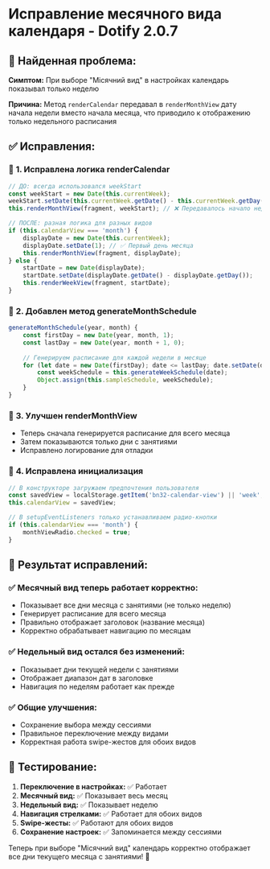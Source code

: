 # Исправление месячного вида календаря - Dotify 2.0.7

## 🐛 **Найденная проблема:**

**Симптом:** При выборе "Місячний вид" в настройках календарь показывал только неделю

**Причина:** Метод `renderCalendar` передавал в `renderMonthView` дату начала недели вместо начала месяца, что приводило к отображению только недельного расписания

## ✅ **Исправления:**

### 🔧 **1. Исправлена логика renderCalendar**
```javascript
// ДО: всегда использовался weekStart
const weekStart = new Date(this.currentWeek);
weekStart.setDate(this.currentWeek.getDate() - this.currentWeek.getDay());
this.renderMonthView(fragment, weekStart); // ❌ Передавалось начало недели

// ПОСЛЕ: разная логика для разных видов
if (this.calendarView === 'month') {
    displayDate = new Date(this.currentWeek);
    displayDate.setDate(1); // ✅ Первый день месяца
    this.renderMonthView(fragment, displayDate);
} else {
    startDate = new Date(displayDate);
    startDate.setDate(displayDate.getDate() - displayDate.getDay());
    this.renderWeekView(fragment, startDate);
}
```

### 🔧 **2. Добавлен метод generateMonthSchedule**
```javascript
generateMonthSchedule(year, month) {
    const firstDay = new Date(year, month, 1);
    const lastDay = new Date(year, month + 1, 0);
    
    // Генерируем расписание для каждой недели в месяце
    for (let date = new Date(firstDay); date <= lastDay; date.setDate(date.getDate() + 7)) {
        const weekSchedule = this.generateWeekSchedule(date);
        Object.assign(this.sampleSchedule, weekSchedule);
    }
}
```

### 🔧 **3. Улучшен renderMonthView**
- Теперь сначала генерируется расписание для всего месяца
- Затем показываются только дни с занятиями
- Исправлено логирование для отладки

### 🔧 **4. Исправлена инициализация**
```javascript
// В конструкторе загружаем предпочтения пользователя
const savedView = localStorage.getItem('bn32-calendar-view') || 'week';
this.calendarView = savedView;

// В setupEventListeners только устанавливаем радио-кнопки
if (this.calendarView === 'month') {
    monthViewRadio.checked = true;
}
```

## 🎯 **Результат исправлений:**

### ✅ **Месячный вид теперь работает корректно:**
- Показывает все дни месяца с занятиями (не только неделю)
- Генерирует расписание для всего месяца
- Правильно отображает заголовок (название месяца)
- Корректно обрабатывает навигацию по месяцам

### ✅ **Недельный вид остался без изменений:**
- Показывает дни текущей недели с занятиями
- Отображает диапазон дат в заголовке
- Навигация по неделям работает как прежде

### ✅ **Общие улучшения:**
- Сохранение выбора между сессиями
- Правильное переключение между видами
- Корректная работа swipe-жестов для обоих видов

## 🚀 **Тестирование:**

1. **Переключение в настройках:** ✅ Работает
2. **Месячный вид:** ✅ Показывает весь месяц
3. **Недельный вид:** ✅ Показывает неделю  
4. **Навигация стрелками:** ✅ Работает для обоих видов
5. **Swipe-жесты:** ✅ Работают для обоих видов
6. **Сохранение настроек:** ✅ Запоминается между сессиями

Теперь при выборе "Місячний вид" календарь корректно отображает все дни текущего месяца с занятиями! 🎉